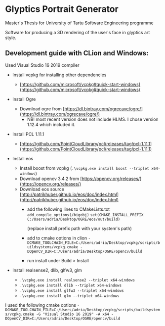# Glyptics Portrait Generator

Master's Thesis for University of Tartu Software Engineering programme

Software for producing a 3D rendering of the user's face in glyptics art style.

## Development guide with CLion and Windows:
Used Visual Studio 16 2019 compiler

* Install vcpkg for installing other dependencies
    * [https://github.com/microsoft/vcpkg#quick-start-windows](https://github.com/microsoft/vcpkg#quick-start-windows)
* Install Ogre
    * Download ogre from [https://dl.bintray.com/ogrecave/ogre/](https://dl.bintray.com/ogrecave/ogre/)
        * NB! most recent version does not include HLMS. I chose version 1.12.4 which included it.
* Install PCL 1.11.1
    * [https://github.com/PointCloudLibrary/pcl/releases/tag/pcl-1.11.1](https://github.com/PointCloudLibrary/pcl/releases/tag/pcl-1.11.1)
* Install eos
    * Install boost from vcpkg (`.\vcpkg.exe install boost --triplet x64-windows`)
    * Download opencv 3.4.2 from [https://opencv.org/releases/](https://opencv.org/releases/)
    * Download eos source [http://patrikhuber.github.io/eos/doc/index.html](http://patrikhuber.github.io/eos/doc/index.html)
        * add the following lines to CMakeLists.txt
        `add_compile_options(/bigobj)`
        `set(CMAKE_INSTALL_PREFIX C:/Users/adria/Desktop/OGRE/eos/out/build)`
        
            (replace install prefix path with your system's path)
        * add to cmake options in clion `-DCMAKE_TOOLCHAIN_FILE=C:/Users/adria/Desktop/vcpkg/scripts/buildsystems/vcpkg.cmake -DOpenCV_DIR=C:/Users/adria/Desktop/OGRE/opencv/build`
        * run install under Build > Install
        
* Install realsense2, dlib, glfw3, glm
    * `.\vcpkg.exe install realsense2 --triplet x64-windows`
    * `.\vcpkg.exe install dlib --triplet x64-windows`
    * `.\vcpkg.exe install glfw3 --triplet x64-windows`
    * `.\vcpkg.exe install glm --triplet x64-windows`

I used the following cmake options
`-DCMAKE_TOOLCHAIN_FILE=C:/Users/adria/Desktop/vcpkg/scripts/buildsystems/vcpkg.cmake -G "Visual Studio 16 2019" -A x64 -DOpenCV_DIR=C:/Users/adria/Desktop/OGRE/opencv/build`